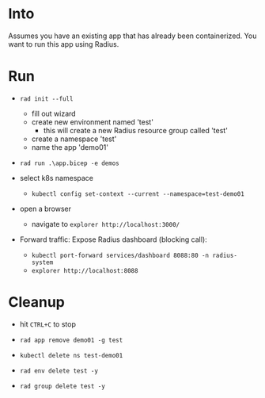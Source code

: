 # Into
Assumes you have an existing app that has already been containerized. 
You want to run this app using Radius.

# Run

- `rad init --full`
    - fill out wizard
    - create new environment named 'test'
      - this will create a new Radius resource group called 'test'
    - create a namespace 'test'
    - name the app 'demo01'
- `rad run .\app.bicep -e demos`
- select k8s namespace
    - `kubectl config set-context --current --namespace=test-demo01`
- open a browser
    - navigate to `explorer http://localhost:3000/`

- Forward traffic:
    Expose Radius dashboard (blocking call):
    - `kubectl port-forward services/dashboard 8088:80 -n radius-system`
    - `explorer http://localhost:8088`
# Cleanup
- hit `CTRL+C` to stop
- `rad app remove demo01 -g test`
- `kubectl delete ns test-demo01`

- `rad env delete test -y`
- `rad group delete test -y`